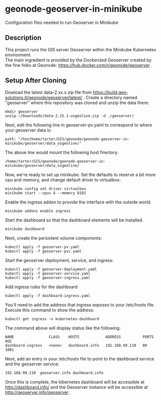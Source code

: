 # geonode-geoserver-in-minikube
Configuration files needed to run Geoserver in Minikube

## Description
This project runs the GIS server Geoserver within the Minikube Kubernetes environment.  
The main ingredient is provided by the Dockerized Geoserver created by the fine folks at Geonode:
https://hub.docker.com/r/geonode/geoserver .


## Setup After Cloning
Dowload the latest data-2.xx.x.zip file from https://build.geo-solutions.it/geonode/geoserver/latest/ .
Create a directory named "geoserver" where this repository was cloned and unzip the data there:

    mkdir geoserver
    unzip ~/Downloads/data-2.15.1-osgeolive.zip -d ./geoserver/

Next, edit the following line in geoserver-pv.yaml to correspond to where your geoserver data is:

    path: "/hosthome/tarter/GIS/geonode/geonode-geoserver-in-minikube/geoserver/data_osgeolive/"

The above line would mount the following host firectory:

    /home/tarter/GIS/geonode/geonode-geoserver-in-minikube/geoserver/data_osgeolive/
    
Now, we're ready to set up minikube.  Set the defaults to reserve a bit more cpu and memory, and change default driver to virtualbox:

    minikube config set driver virtualbox
    minikube start --cpus 4 --memory 8192
    
Enable the ingress addon to provide the interface with the outside world.

    minikube addons enable ingress

Start the dashboard so that the dashboard elements will be installed.

    minikube dashboard
    
Next, create the persistent volume components:

    kubectl apply -f geoserver-pv.yaml
    kubectl apply -f geoserver-pvc.yaml
    
Start the geoserver deployment, service, and ingress:

    kubectl apply -f geoserver-deployment.yaml
    kubectl apply -f geoserver-service.yaml
    kubectl apply -f geoserver-ingress.yaml

Add ingress rules for the dashboard

    kubectl apply -f dashboard-ingress.yaml
    
You'll need to add the address that ingress exposes to your /etc/hosts file.  Execute this command to show the address:

    kubectl get ingress -n kubernetes-dashboard
    
The command above will display status like the following:

    NAME                CLASS    HOSTS            ADDRESS          PORTS   AGE
    dashboard-ingress   <none>   dashboard.info   192.168.99.110   80      108s
    
Next, add an entry in your /etc/hosts file to point to the dashboard service and the geoserver service:

    192.168.99.110  geoserver.info dashboard.info

Once this is complete, the kibernetes dashboard will be accessible at http://dashboard.info/ and the Geoserver instance will be accessible at http://geoserver.info/geoserver .
